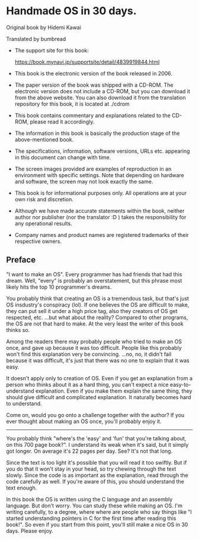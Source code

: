 
# Handmade OS in 30 days.

Original book by Hidemi Kawai

Translated by bumbread

- The support site for this book:

  <https://book.mynavi.jp/supportsite/detail/4839919844.html>

- This book is the electronic version of the book released in 2006.

- The paper version of the book was shipped with a CD-ROM. The electronic version does not include a CD-ROM, but you can download it from the above website. You can also download it from the translation repository for this book, it is located at ./cdrom

- This book contains commentary and explanations related to the CD-ROM, please read it accordingly.

- The information in this book is basically the production stage of the above-mentioned book.

- The specifications, information, software versions, URLs etc. appearing in this document can change with time.

- The screen images provided are examples of reproduction in an environment with specific settings. Note that depending on hardware and software, the screen may not look exactly the same.

- This book is for informational purposes only. All operations are at your own risk and discretion.

- Although we have made accurate statements within the book, neither author nor publisher (nor the translator :D ) takes the responsibility for any operational results.

- Company names and product names are registered trademarks of their respective owners.

## Preface

"I want to make an OS". Every programmer has had friends that had this dream. Well, "every" is probably an overstatement, but this phrase most likely hits the top 10 programmer's dreams.

You probably think that creating an OS is a tremendous task, but that's just OS insdustry's conspiracy (lol). If one believes the OS are difficult to make, they can put sell it under a high price tag, also they creators of OS get respected, etc. ...but what about the reality? Compared to other programs, the OS are not that hard to make. At the very least the writer of this book thinks so.

Among the readers there may probably people who tried to make an OS once, and gave up because it was too difficult. People like this probably won't find this explanation very be convincing. ...no, no, it didn't fail because it was difficult, it's just that there was no one to explain that it was easy.

It doesn't apply only to creation of OS. Even if you get an explanation from a person who thinks about it as a hard thing, you can't expect a nice easy-to-understand explanation. Even if you make them explain the same thing, they should give difficult and complicated explanation. It naturally becomes hard to understand.

Come on, would you go onto a challenge together with the author? If you ever thought about making an OS once, you'll probably enjoy it.

---

You probably think "where's the 'easy' and 'fun' that you're talking about, on this 700 page book?". I understand its weak when it's said, but it simply got longer. On average it's 22 pages per day. See? It's not that long.

Since the text is too light it's possible that you will read it too swiftly. But if you do that it won't stay in your head, so try chewing through the text slowly. Since the code is as important as the explanation, read through the code carefully as well. If you're aware of this, you should understand the text enough.

In this book the OS is written using the C language and an assembly language. But don't worry. You can study these while making an OS. I'm writing carefully, to a degree, where where are people who say things like "I started understanding pointers in C for the first time after reading this book!". So even if you start from this point, you'll still make a nice OS in 30 days. Please enjoy.


